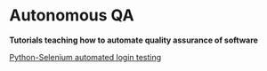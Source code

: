 # Autonomous QA

**Tutorials teaching how to automate quality assurance of software**

[Python-Selenium automated login testing](testLogin.md)
